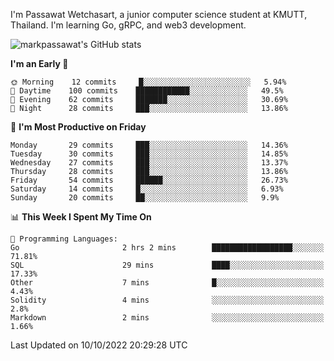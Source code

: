 
I'm Passawat Wetchasart, a junior computer science student at KMUTT, Thailand. I'm learning Go, gRPC, and web3 development.


![markpassawat's GitHub stats](https://github-readme-stats.vercel.app/api?username=markpassawat&show_icons=true&theme=radical)

<!--START_SECTION:waka-->
**I'm an Early 🐤** 

```text
🌞 Morning    12 commits     █░░░░░░░░░░░░░░░░░░░░░░░░   5.94% 
🌆 Daytime    100 commits    ████████████░░░░░░░░░░░░░   49.5% 
🌃 Evening    62 commits     ███████░░░░░░░░░░░░░░░░░░   30.69% 
🌙 Night      28 commits     ███░░░░░░░░░░░░░░░░░░░░░░   13.86%

```
📅 **I'm Most Productive on Friday** 

```text
Monday       29 commits     ███░░░░░░░░░░░░░░░░░░░░░░   14.36% 
Tuesday      30 commits     ███░░░░░░░░░░░░░░░░░░░░░░   14.85% 
Wednesday    27 commits     ███░░░░░░░░░░░░░░░░░░░░░░   13.37% 
Thursday     28 commits     ███░░░░░░░░░░░░░░░░░░░░░░   13.86% 
Friday       54 commits     ██████░░░░░░░░░░░░░░░░░░░   26.73% 
Saturday     14 commits     █░░░░░░░░░░░░░░░░░░░░░░░░   6.93% 
Sunday       20 commits     ██░░░░░░░░░░░░░░░░░░░░░░░   9.9%

```


📊 **This Week I Spent My Time On** 

```text
💬 Programming Languages: 
Go                       2 hrs 2 mins        ██████████████████░░░░░░░   71.81% 
SQL                      29 mins             ████░░░░░░░░░░░░░░░░░░░░░   17.33% 
Other                    7 mins              █░░░░░░░░░░░░░░░░░░░░░░░░   4.43% 
Solidity                 4 mins              ░░░░░░░░░░░░░░░░░░░░░░░░░   2.8% 
Markdown                 2 mins              ░░░░░░░░░░░░░░░░░░░░░░░░░   1.66%

```


 Last Updated on 10/10/2022 20:29:28 UTC
<!--END_SECTION:waka-->

<!--
**markpassawat/markpassawat** is a ✨ _special_ ✨ repository because its `README.md` (this file) appears on your GitHub profile.

Here are some ideas to get you started:

- 🔭 I’m currently working on ...
- 🌱 I’m currently learning ...
- 👯 I’m looking to collaborate on ...
- 🤔 I’m looking for help with ...
- 💬 Ask me about ...
- 📫 How to reach me: ...
- 😄 Pronouns: He/Him
- ⚡ Fun fact: ...
-->
